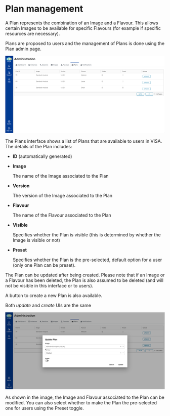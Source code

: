 # Plan management

A Plan represents the combination of an Image and a Flavour. This allows certain Images to be available for specific Flavours (for example if specific resources are necessary). 

Plans are proposed to users and the management of Plans is done using the Plan admin page.

![](../_static/images/visa-admin-plans.png)

The Plans interface shows a list of Plans that are available to users in VISA. The details of the Plan includes:

- **ID** (automatically generated)
- **Image**

  The name of the Image associated to the Plan

- **Version**

  The version of the Image associated to the Plan

- **Flavour**

  The name of the Flavour associated to the Plan

- **Visible**

  Specifies whether the Plan is visible (this is determined by whether the Image is visible or not)

- **Preset**

  Specifies whether the Plan is the pre-selected, default option for a user (only one Plan can be preset).

The Plan can be updated after being created. Please note that if an Image or a Flavour has been deleted, the Plan is also assumed to be deleted (and will not be visible in this interface or to users).

A button to create a new Plan is also available.

Both *update* and *create* UIs are the same

![](../_static/images/visa-admin-plans-update.png)

As shown in the image, the Image and Flavour associated to the Plan can be modified. You can also select whether to make the Plan the pre-selected one for users using the Preset toggle.